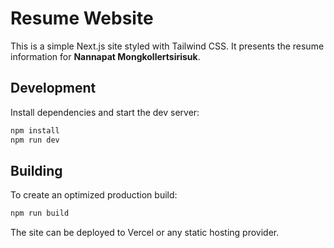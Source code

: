 # Resume Website

This is a simple Next.js site styled with Tailwind CSS. It presents the resume information for **Nannapat Mongkollertsirisuk**.

## Development

Install dependencies and start the dev server:

```bash
npm install
npm run dev
```

## Building

To create an optimized production build:

```bash
npm run build
```

The site can be deployed to Vercel or any static hosting provider.
